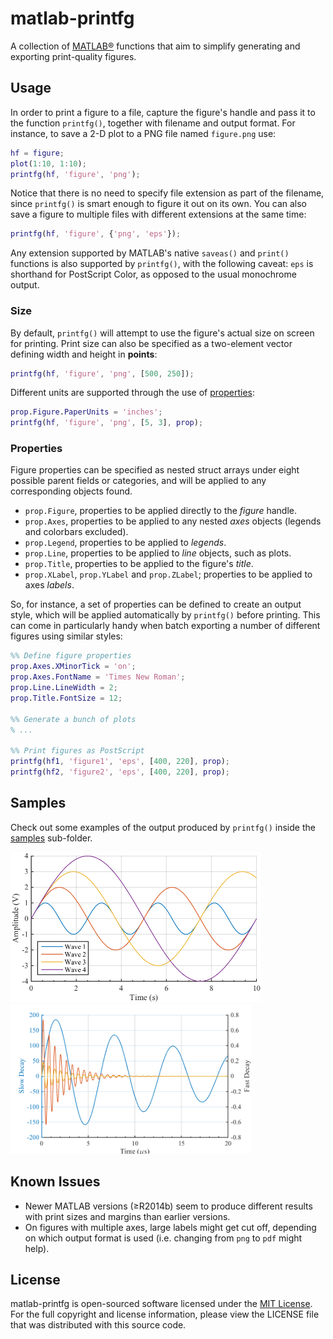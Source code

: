 # matlab-printfg #
A collection of [MATLAB®](http://www.mathworks.com/products/matlab/) functions that aim to simplify generating and exporting print-quality figures.


## Usage
In order to print a figure to a file, capture the figure's handle and pass it to the function `printfg()`, together with filename and output format. For instance, to save a 2-D plot to a PNG file named `figure.png` use:

```matlab
hf = figure;
plot(1:10, 1:10);
printfg(hf, 'figure', 'png');
```

Notice that there is no need to specify file extension as part of the filename, since `printfg()` is smart enough to figure it out on its own. You can also save a figure to multiple files with different extensions at the same time:

```matlab
printfg(hf, 'figure', {'png', 'eps'});
```

Any extension supported by MATLAB's native `saveas()` and `print()` functions is also supported by `printfg()`, with the following caveat: `eps` is shorthand for PostScript Color, as opposed to the usual monochrome output.

### Size
By default, `printfg()` will attempt to use the figure's actual size on screen for printing. Print size can also be specified as a two-element vector defining width and height in __points__:

```matlab
printfg(hf, 'figure', 'png', [500, 250]);
```

Different units are supported through the use of [properties](#properties):

```matlab
prop.Figure.PaperUnits = 'inches';
printfg(hf, 'figure', 'png', [5, 3], prop);
```

### Properties
Figure properties can be specified as nested struct arrays under eight possible parent fields or categories, and will be applied to any corresponding objects found.
- `prop.Figure`, properties to be applied directly to the _figure_ handle.
- `prop.Axes`, properties to be applied to any nested _axes_ objects (legends and colorbars excluded).
- `prop.Legend`, properties to be applied to _legends_.
- `prop.Line`, properties to be applied to _line_ objects, such as plots.
- `prop.Title`, properties to be applied to the figure's _title_.
- `prop.XLabel`, `prop.YLabel` and `prop.ZLabel`; properties to be applied to axes _labels_.

So, for instance, a set of properties can be defined to create an output style, which will be applied automatically by `printfg()` before printing. This can come in particularly handy when batch exporting a number of different figures using similar styles:

```matlab
%% Define figure properties
prop.Axes.XMinorTick = 'on';
prop.Axes.FontName = 'Times New Roman';
prop.Line.LineWidth = 2;
prop.Title.FontSize = 12;

%% Generate a bunch of plots
% ...

%% Print figures as PostScript
printfg(hf1, 'figure1', 'eps', [400, 220], prop);
printfg(hf2, 'figure2', 'eps', [400, 220], prop);
```

## Samples
Check out some examples of the output produced by `printfg()` inside the [ samples](samples/) sub-folder.

<img src="samples/sinewaves.png" height="240px">
<img src="samples/decayrates.png" height="240px">

## Known Issues
- Newer MATLAB versions (&geq;R2014b) seem to produce different results with print sizes and margins than earlier versions.
- On figures with multiple axes, large labels might get cut off, depending on which output format is used (i.e. changing from `png` to `pdf` might help).

## License
matlab-printfg is open-sourced software licensed under the [MIT License](http://opensource.org/licenses/MIT). For the full copyright and license information, please view the LICENSE file that was distributed with this source code.
